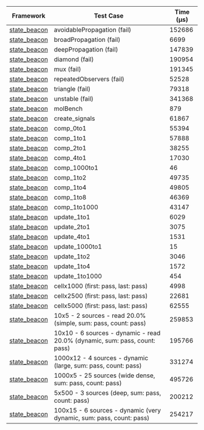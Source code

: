 | Framework | Test Case | Time (μs) |
| --- | --- | --- |
| [state_beacon](https://github.com/jinyus/dart_beacon) | avoidablePropagation (fail) | 152686 |
| [state_beacon](https://github.com/jinyus/dart_beacon) | broadPropagation (fail) | 6699 |
| [state_beacon](https://github.com/jinyus/dart_beacon) | deepPropagation (fail) | 147839 |
| [state_beacon](https://github.com/jinyus/dart_beacon) | diamond (fail) | 190954 |
| [state_beacon](https://github.com/jinyus/dart_beacon) | mux (fail) | 191345 |
| [state_beacon](https://github.com/jinyus/dart_beacon) | repeatedObservers (fail) | 52528 |
| [state_beacon](https://github.com/jinyus/dart_beacon) | triangle (fail) | 79318 |
| [state_beacon](https://github.com/jinyus/dart_beacon) | unstable (fail) | 341368 |
| [state_beacon](https://github.com/jinyus/dart_beacon) | molBench | 879 |
| [state_beacon](https://github.com/jinyus/dart_beacon) | create_signals | 61867 |
| [state_beacon](https://github.com/jinyus/dart_beacon) | comp_0to1 | 55394 |
| [state_beacon](https://github.com/jinyus/dart_beacon) | comp_1to1 | 57888 |
| [state_beacon](https://github.com/jinyus/dart_beacon) | comp_2to1 | 38255 |
| [state_beacon](https://github.com/jinyus/dart_beacon) | comp_4to1 | 17030 |
| [state_beacon](https://github.com/jinyus/dart_beacon) | comp_1000to1 | 46 |
| [state_beacon](https://github.com/jinyus/dart_beacon) | comp_1to2 | 49735 |
| [state_beacon](https://github.com/jinyus/dart_beacon) | comp_1to4 | 49805 |
| [state_beacon](https://github.com/jinyus/dart_beacon) | comp_1to8 | 46369 |
| [state_beacon](https://github.com/jinyus/dart_beacon) | comp_1to1000 | 43147 |
| [state_beacon](https://github.com/jinyus/dart_beacon) | update_1to1 | 6029 |
| [state_beacon](https://github.com/jinyus/dart_beacon) | update_2to1 | 3075 |
| [state_beacon](https://github.com/jinyus/dart_beacon) | update_4to1 | 1531 |
| [state_beacon](https://github.com/jinyus/dart_beacon) | update_1000to1 | 15 |
| [state_beacon](https://github.com/jinyus/dart_beacon) | update_1to2 | 3046 |
| [state_beacon](https://github.com/jinyus/dart_beacon) | update_1to4 | 1572 |
| [state_beacon](https://github.com/jinyus/dart_beacon) | update_1to1000 | 454 |
| [state_beacon](https://github.com/jinyus/dart_beacon) | cellx1000 (first: pass, last: pass) | 4998 |
| [state_beacon](https://github.com/jinyus/dart_beacon) | cellx2500 (first: pass, last: pass) | 22681 |
| [state_beacon](https://github.com/jinyus/dart_beacon) | cellx5000 (first: pass, last: pass) | 62555 |
| [state_beacon](https://github.com/jinyus/dart_beacon) | 10x5 - 2 sources - read 20.0% (simple, sum: pass, count: pass) | 259853 |
| [state_beacon](https://github.com/jinyus/dart_beacon) | 10x10 - 6 sources - dynamic - read 20.0% (dynamic, sum: pass, count: pass) | 195766 |
| [state_beacon](https://github.com/jinyus/dart_beacon) | 1000x12 - 4 sources - dynamic (large, sum: pass, count: pass) | 331274 |
| [state_beacon](https://github.com/jinyus/dart_beacon) | 1000x5 - 25 sources (wide dense, sum: pass, count: pass) | 495726 |
| [state_beacon](https://github.com/jinyus/dart_beacon) | 5x500 - 3 sources (deep, sum: pass, count: pass) | 200212 |
| [state_beacon](https://github.com/jinyus/dart_beacon) | 100x15 - 6 sources - dynamic (very dynamic, sum: pass, count: pass) | 254217 |
